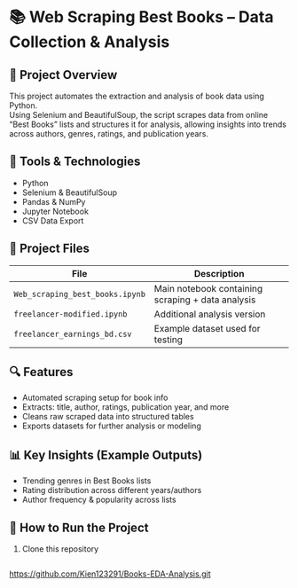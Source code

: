 # 📚 Web Scraping Best Books – Data Collection & Analysis

## 🧠 Project Overview
This project automates the extraction and analysis of book data using Python.  
Using Selenium and BeautifulSoup, the script scrapes data from online “Best Books” lists and structures it for analysis, allowing insights into trends across authors, genres, ratings, and publication years.

## 🚀 Tools & Technologies
- Python
- Selenium & BeautifulSoup
- Pandas & NumPy
- Jupyter Notebook
- CSV Data Export

## 📂 Project Files
| File | Description |
|------|--------------|
| `Web_scraping_best_books.ipynb` | Main notebook containing scraping + data analysis |
| `freelancer-modified.ipynb` | Additional analysis version |
| `freelancer_earnings_bd.csv` | Example dataset used for testing |

## 🔍 Features
- Automated scraping setup for book info
- Extracts: title, author, ratings, publication year, and more
- Cleans raw scraped data into structured tables
- Exports datasets for further analysis or modeling

## 📊 Key Insights (Example Outputs)
- Trending genres in Best Books lists
- Rating distribution across different years/authors
- Author frequency & popularity across lists

## 🏁 How to Run the Project
1. Clone this repository  
   ```bash
  https://github.com/Kien123291/Books-EDA-Analysis.git
